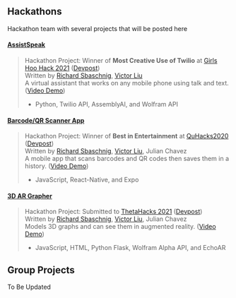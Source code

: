 ## Hackathons
Hackathon team with several projects that will be posted here

#### [**AssistSpeak**](https://github.com/fetf/AssistSpeak)
> Hackathon Project: Winner of **Most Creative Use of Twilio** at [Girls Hoo Hack 2021](https://www.gwcuva.com/hack) ([Devpost](https://girls-hoo-hack-2021.devpost.com/))  
> Written by [Richard Sbaschnig](https://github.com/RichardSba), [Victor Liu](https://github.com/notvictorl)  
> A virtual assistant that works on any mobile phone using talk and text. ([Video Demo](https://youtu.be/tCQJtKbdkGI))
> - Python, Twilio API, AssemblyAI, and Wolfram  API  

#### [**Barcode/QR Scanner App**](https://github.com/fetf/Barcode-QR-Scanner)
> Hackathon Project: Winner of **Best in Entertainment** at [QuHacks2020](https://quhacks.tech/) ([Devpost](https://quhacks2020.devpost.com/))    
> Written by [Richard Sbaschnig](https://github.com/RichardSba), [Victor Liu](https://github.com/notvictorl), Julian Chavez  
> A mobile app that scans barcodes and QR codes then saves them in a history. ([Video Demo](https://youtu.be/fGIddomfrzs))
> - JavaScript, React-Native, and Expo  

#### [**3D AR Grapher**](https://github.com/fetf/3D-AR-Grapher)
> Hackathon Project: Submitted to [ThetaHacks 2021](https://thetahacks.tech/) ([Devpost](https://thetahacks.devpost.com/))  
> Written by [Richard Sbaschnig](https://github.com/RichardSba), [Victor Liu](https://github.com/notvictorl), Julian Chavez  
> Models 3D graphs and can see them in augmented reality. ([Video Demo](https://youtu.be/tCQJtKbdkGI))
> - JavaScript, HTML, Python Flask, Wolfram Alpha API, and EchoAR  

## Group Projects
To Be Updated
<!--

**Here are some ideas to get you started:**

🙋‍♀️ A short introduction - what is your organization all about?
🌈 Contribution guidelines - how can the community get involved?
👩‍💻 Useful resources - where can the community find your docs? Is there anything else the community should know?
🍿 Fun facts - what does your team eat for breakfast?
🧙 Remember, you can do mighty things with the power of [Markdown](https://docs.github.com/github/writing-on-github/getting-started-with-writing-and-formatting-on-github/basic-writing-and-formatting-syntax)
-->
